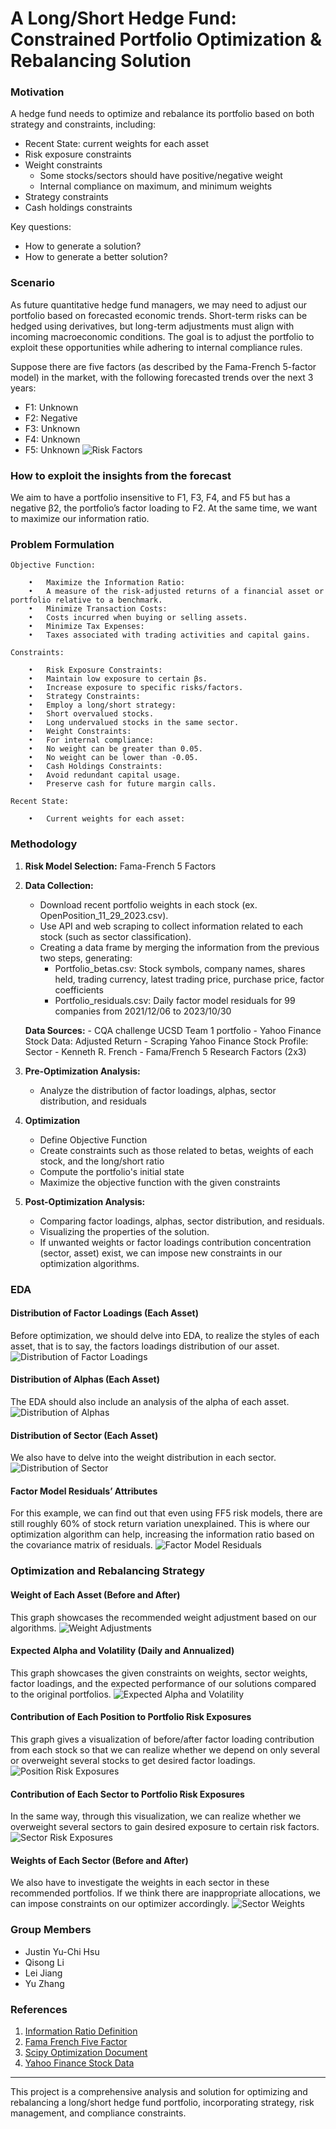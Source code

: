 # A Long/Short Hedge Fund: Constrained Portfolio Optimization & Rebalancing Solution

### Motivation

A hedge fund needs to optimize and rebalance its portfolio based on both strategy and constraints, including:
- Recent State: current weights for each asset
- Risk exposure constraints
- Weight constraints
  - Some stocks/sectors should have positive/negative weight
  - Internal compliance on maximum, and minimum weights
- Strategy constraints
- Cash holdings constraints

Key questions:
- How to generate a solution?
- How to generate a better solution?

### Scenario

As future quantitative hedge fund managers, we may need to adjust our portfolio based on forecasted economic trends. Short-term risks can be hedged using derivatives, but long-term adjustments must align with incoming macroeconomic conditions. The goal is to adjust the portfolio to exploit these opportunities while adhering to internal compliance rules.

Suppose there are five factors (as described by the Fama-French 5-factor model) in the market, with the following forecasted trends over the next 3 years:
- F1: Unknown
- F2: Negative
- F3: Unknown
- F4: Unknown
- F5: Unknown
![Risk Factors](Graphical_Illustrations/risk_factors_past_performance.png)


### How to exploit the insights from the forecast

We aim to have a portfolio insensitive to F1, F3, F4, and F5 but has a negative β2, the portfolio’s factor loading to F2. At the same time, we want to maximize our information ratio.

### Problem Formulation

    Objective Function:

        •	Maximize the Information Ratio:
        •	A measure of the risk-adjusted returns of a financial asset or portfolio relative to a benchmark.
        •	Minimize Transaction Costs:
        •	Costs incurred when buying or selling assets.
        •	Minimize Tax Expenses:
        •	Taxes associated with trading activities and capital gains.

    Constraints:

        •	Risk Exposure Constraints:
        •	Maintain low exposure to certain βs.
        •	Increase exposure to specific risks/factors.
        •	Strategy Constraints:
        •	Employ a long/short strategy:
        •	Short overvalued stocks.
        •	Long undervalued stocks in the same sector.
        •	Weight Constraints:
        •	For internal compliance:
        •	No weight can be greater than 0.05.
        •	No weight can be lower than -0.05.
        •	Cash Holdings Constraints:
        •	Avoid redundant capital usage.
        •	Preserve cash for future margin calls.

    Recent State:

        •	Current weights for each asset:

### Methodology

1. **Risk Model Selection:** Fama-French 5 Factors
2. **Data Collection:**
    - Download recent portfolio weights in each stock (ex. OpenPosition_11_29_2023.csv). 
    - Use API and web scraping to collect information related to each stock (such as sector classification).
    - Creating a data frame by merging the information from the previous two steps, generating:
        - Portfolio_betas.csv: Stock symbols, company names, shares held, trading currency, latest trading price, purchase price, factor coefficients
        - Portfolio_residuals.csv: Daily factor model residuals for 99 companies from 2021/12/06 to 2023/10/30

    **Data Sources:**
        - CQA challenge UCSD Team 1 portfolio
        - Yahoo Finance Stock Data: Adjusted Return
        - Scraping Yahoo Finance Stock Profile: Sector
        - Kenneth R. French - Fama/French 5 Research Factors (2x3)

3. **Pre-Optimization Analysis:**
    - Analyze the distribution of factor loadings, alphas, sector distribution, and residuals

4. **Optimization**
    
    - Define Objective Function
    - Create constraints such as those related to betas, weights of each stock, and the long/short ratio
    - Compute the portfolio's initial state
    - Maximize the objective function with the given constraints

5. **Post-Optimization Analysis:**
    - Comparing factor loadings, alphas, sector distribution, and residuals.
    - Visualizing the properties of the solution.
    - If unwanted weights or factor loadings contribution concentration (sector, asset) exist, we can impose new constraints in our optimization algorithms.
    

### EDA

#### Distribution of Factor Loadings (Each Asset)
Before optimization, we should delve into EDA, to realize the styles of each asset, that is to say, the factors loadings distribution of our asset.
![Distribution of Factor Loadings](Graphical_Illustrations/factor_loadings.png)

#### Distribution of Alphas (Each Asset)
The EDA should also include an analysis of the alpha of each asset.
![Distribution of Alphas](Graphical_Illustrations/alphas.png)

#### Distribution of Sector (Each Asset)
We also have to delve into the weight distribution in each sector.
![Distribution of Sector](Graphical_Illustrations/sector_distribution.png)

#### Factor Model Residuals’ Attributes
For this example, we can find out that even using FF5 risk models, there are still roughly 60% of stock return variation unexplained. This is where our optimization algorithm can help, increasing the information ratio based on the covariance matrix of residuals.
![Factor Model Residuals](Graphical_Illustrations/residuals.png)


### Optimization and Rebalancing Strategy
#### Weight of Each Asset (Before and After)
This graph showcases the recommended weight adjustment based on our algorithms.
![Weight Adjustments](Graphical_Illustrations/weights_adjustment.png)

#### Expected Alpha and Volatility (Daily and Annualized)
This graph showcases the given constraints on weights, sector weights, factor loadings, and the expected performance of our solutions compared to the original portfolios.
![Expected Alpha and Volatility](Graphical_Illustrations/alpha_volatility.png)

#### Contribution of Each Position to Portfolio Risk Exposures
This graph gives a visualization of before/after factor loading contribution from each stock so that we can realize whether we depend on only several or overweight several stocks to get desired factor loadings.
![Position Risk Exposures](Graphical_Illustrations/position_risk_exposures.gif)

#### Contribution of Each Sector to Portfolio Risk Exposures
In the same way, through this visualization, we can realize whether we overweight several sectors to gain desired exposure to certain risk factors.
![Sector Risk Exposures](Graphical_Illustrations/sector_risk_exposures.png)

#### Weights of Each Sector (Before and After)
We also have to investigate the weights in each sector in these recommended portfolios. If we think there are inappropriate allocations, we can impose constraints on our optimizer accordingly.
![Sector Weights](Graphical_Illustrations/sector_weights.png)


### Group Members
- Justin Yu-Chi Hsu
- Qisong Li
- Lei Jiang
- Yu Zhang

### References

1. [Information Ratio Definition](https://corporatefinanceinstitute.com/resources/career-map/sell-side/capital-markets/information-ratio/)
2. [Fama French Five Factor](https://mba.tuck.dartmouth.edu/pages/faculty/ken.french/Data_Library/f-f_5_factors_2x3.html)
3. [Scipy Optimization Document](https://docs.scipy.org/doc/scipy/reference/optimize.minimize-slsqp.html)
4. [Yahoo Finance Stock Data](https://finance.yahoo.com/quote/AAPL/profile?p=AAPL)

---

This project is a comprehensive analysis and solution for optimizing and rebalancing a long/short hedge fund portfolio, incorporating strategy, risk management, and compliance constraints.
